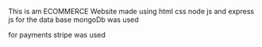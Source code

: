 This is am ECOMMERCE Website
made using html css node js and express js 
for the data base mongoDb was used

for payments stripe was used
